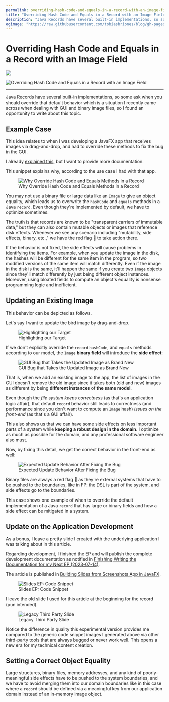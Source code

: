 ```yaml
---
permalink: overriding-hash-code-and-equals-in-a-record-with-an-image-field
title: "Overriding Hash Code and Equals in a Record with an Image Field"
description: "Java Records have several built-in implementations, so some ask when you should override that default behavior which is a situation I recently came across when dealing with GUI and binary image files, so I found an opportunity to write about this topic."
ogimage: "https://raw.githubusercontent.com/tobiasbriones/blog/gh-pages/overriding-hash-code-and-equals-in-a-record-with-an-image-field/overriding-hash-code-and-equals-in-a-record-with-an-image-field.png"
---
```



<!-- Copyright (c) 2023 Tobias Briones. All rights reserved. -->
<!-- SPDX-License-Identifier: CC-BY-4.0 -->
<!-- This file is part of https://github.com/tobiasbriones/blog -->

# Overriding Hash Code and Equals in a Record with an Image Field

![](overriding-hash-code-and-equals-in-a-record-with-an-image-field.png)

<img src="overriding-hash-code-and-equals-in-a-record-with-an-image-field.png" alt="Overriding Hash Code and Equals in a Record with an Image Field" />

---

Java Records have several built-in implementations, so some ask when you should
override that default behavior which is a situation I recently came across when
dealing with GUI and binary image files, so I found an opportunity to write
about this topic.

## Example Case

This idea relates to when I was developing a JavaFX app that receives images via
drag-and-drop, and had to override these methods to fix the bug in the GUI.

I already
[explained this](/building-slides-from-screenshots-app-in-javafx#application-data),
but I want to provide more documentation.

This snippet explains why, according to the use case I had with that app.

<figure>
    <img src="why-override-hash-code-and-equals-methods-in-a-record.png" alt="Why Override Hash Code and Equals Methods in a Record" />
    <figcaption>Why Override Hash Code and Equals Methods in a Record</figcaption>
</figure>

You may not use a binary file or large data like an `Image` to give an object
equality, which leads us to overwrite the `hashCode` and `equals` methods in a
Java `record`. Even though they're implemented by default, we have to optimize
sometimes.

The truth is that records are known to be "transparent carriers of immutable
data," but they can also contain mutable objects or images that reference disk
effects. Whenever we see any scenario including "mutability, side effects,
binary, etc.," we have the red flag 🚩 to take action there.

If the behavior is not fixed, the side effects will cause problems in
identifying the items. For example, when you update the image in the disk, the
hashes will be different for the same item in the program, so two modified
versions of the same item will match differently. Even if the image in the disk
is the same, it'll happen the same if you create two `Image` objects since
they'll match differently by just being different object instances. Moreover,
using bloated fields to compute an object's equality is nonsense programming
logic and inefficient.

## Updating an Existing Image

This behavior can be depicted as follows.

Let's say I want to update the bird image by drag-and-drop.

<figure>
    <img src="images/highlighting-our-target.png" alt="Highlighting our Target" />
    <figcaption>Highlighting our Target</figcaption>
</figure>

If we don't explicitly override the `record` `hashCode`, and `equals` methods
according to our model, the `Image` **binary field** will introduce the **side
effect**:

<figure>
    <img src="images/gui-bug-that-takes-the-updated-image-as-brand-new.png" alt="GUI Bug that Takes the Updated Image as Brand New" />
    <figcaption>GUI Bug that Takes the Updated Image as Brand New</figcaption>
</figure>

That is, when we add an existing image to the app, the list of images in the GUI
doesn't remove the old image since it takes both (old and new) images as
different by being **different instances** of **the same model**.

Even though the *file system keeps correctness* (as that's an application logic
affair), that default `record` behavior still leads to correctness (and
performance since you don't want to compute an `Image` hash) *issues on the
front-end* (as that's a GUI affair).

This also shows us that we can have some side effects on less important parts of
a system while **keeping a robust design in the domain**. I optimize as much as
possible for the domain, and any professional software engineer also must.

Now, by fixing this detail, we get the correct behavior in the front-end as
well:

<figure>
    <img src="images/expected-update-behavior-after-fixing-the-bug.png" alt="Expected Update Behavior After Fixing the Bug" />
    <figcaption>Expected Update Behavior After Fixing the Bug</figcaption>
</figure>

Binary files are always a red flag 🚩 as they're external systems that have to be
pushed to the boundaries, like in FP: the DSL is part of the system, and side
effects go to the boundaries.

This case shows one example of when to override the default implementation of a
Java `record` that has large or binary fields and how a side effect can be
mitigated in a system.

## Update on the Application Development

As a bonus, I leave a pretty slide I created with the underlying application I
was talking about in this article.

Regarding development, I finished the EP and will publish the complete
development documentation as notified in
[Finishing Writing the Documentation for my Next EP (2023-07-14)](/finishing-writing-the-documentation-for-my-next-ep-2023-07-14).

The article is published in
[Building Slides from Screenshots App in JavaFX](https://blog.mathsoftware.engineer/building-slides-from-screenshots-app-in-javafx).

<figure>
    <img src="slides-ep-_-code-snippet.png" alt="Slides EP: Code Snippet" />
    <figcaption>Slides EP: Code Snippet</figcaption>
</figure>

I leave the old slide I used for this article at the beginning for the record
(pun intended).

<figure>
    <img src="legacy-third-party-slide.png" alt="Legacy Third Party Slide" />
    <figcaption>Legacy Third Party Slide</figcaption>
</figure>

Notice the difference in quality this experimental version provides me compared
to the generic code snippet images I generated above via other third-party tools
that are always bugged or never work well. This opens a new era for my technical
content creation.

## Setting a Correct Object Equality

Large structures, binary files, memory addresses, and any kind of
poorly-meaningful side effects have to be pushed to the system boundaries, and
we have to avoid merging them into our domain boundaries like in this case where
a `record` should be defined via a meaningful key from our application domain
instead of an in-memory image object.






